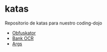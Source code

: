 # katas

Repositorio de katas para nuestro coding-dojo

* [Obfuskator](obfuscator/README.md)
* [Bank OCR](bank-ocr/README.md)
* [Args](args/README.md)

